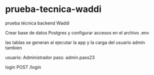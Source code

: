 # prueba-tecnica-waddi
prueba técnica backend Waddi

Crear base de datos Postgres y configurar accesos en el archivo .env

las tablas se generan al ejecutar la  app y la carga del usuario admin tambien

usuario: Administrador
pass: admin.pass23

login 
POST /login
